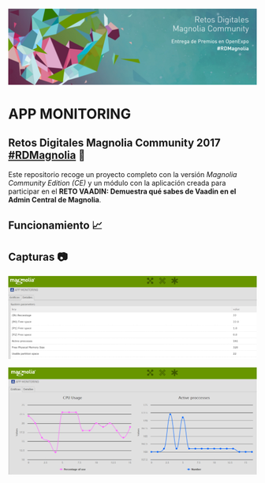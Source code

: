 ![magnolia-logo](https://raw.githubusercontent.com/DavidCaviedes/openexpo-app-monitoring/master/openexpo-app-monitoring/src/main/resources/img/header.png)

# APP MONITORING

## Retos Digitales Magnolia Community 2017 [#RDMagnolia](https://www.magnolia-cms.com/about/news-events/events/rd-desarrolladores-2017.html) :rocket:

Este repositorio recoge un proyecto completo con la versión _Magnolia Community Edition (CE)_ y un módulo con la aplicación creada para participar en el **RETO VAADIN: Demuestra qué sabes de Vaadin en el Admin Central de Magnolia**.

## Funcionamiento :chart_with_upwards_trend:

## Capturas :camera:

![Tabla](https://raw.githubusercontent.com/DavidCaviedes/openexpo-app-monitoring/master/openexpo-app-monitoring/src/main/resources/img/details.png)

![Grafica](https://raw.githubusercontent.com/DavidCaviedes/openexpo-app-monitoring/master/openexpo-app-monitoring/src/main/resources/img/graph.png)
